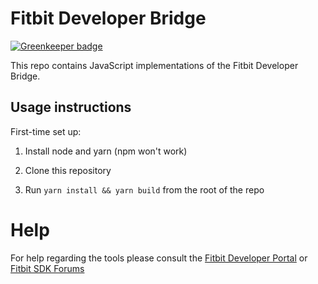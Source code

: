 Fitbit Developer Bridge
=======================

[![Greenkeeper badge](https://badges.greenkeeper.io/Fitbit/developer-bridge.svg)](https://greenkeeper.io/)

This repo contains JavaScript implementations of the Fitbit Developer
Bridge.

Usage instructions
------------------

First-time set up:

  1. Install node and yarn (npm won't work)

  2. Clone this repository

  3. Run `yarn install && yarn build` from the root of the repo


Help
===================
For help regarding the tools please consult the [Fitbit Developer Portal](https://dev.fitbit.com) or
[Fitbit SDK Forums](https://community.fitbit.com/t5/SDK-Development/bd-p/sdk)
